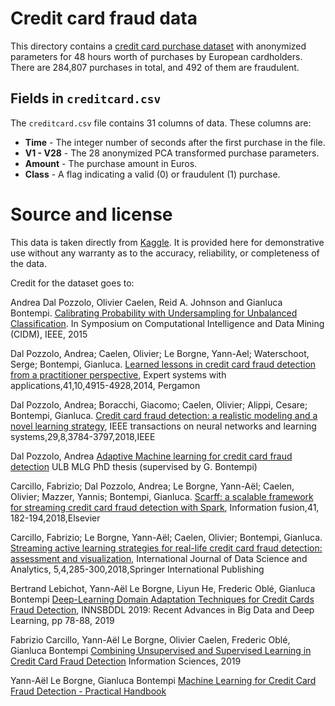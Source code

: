 # Credit card fraud data

This directory contains a [credit card purchase dataset](https://www.kaggle.com/mlg-ulb/creditcardfraud) with anonymized parameters for 48 hours worth of purchases by European cardholders.  There are 284,807 purchases in total, and 492 of them are fraudulent.

## Fields in `creditcard.csv`

The `creditcard.csv` file contains 31 columns of data.  These columns are:

- **Time** - The integer number of seconds after the first purchase in the file.
- **V1 - V28** - The 28 anonymized PCA transformed purchase parameters.
- **Amount** - The purchase amount in Euros.
- **Class** - A flag indicating a valid (0) or fraudulent (1) purchase.

# Source and license

This data is taken directly from [Kaggle](https://kaggle.com).  It is provided here for demonstrative use without any warranty as to the accuracy, reliability, or completeness of the data.  

Credit for the dataset goes to:

Andrea Dal Pozzolo, Olivier Caelen, Reid A. Johnson and Gianluca Bontempi. [Calibrating Probability with Undersampling for Unbalanced Classification](https://www.researchgate.net/publication/283349138_Calibrating_Probability_with_Undersampling_for_Unbalanced_Classification). In Symposium on Computational Intelligence and Data Mining (CIDM), IEEE, 2015

Dal Pozzolo, Andrea; Caelen, Olivier; Le Borgne, Yann-Ael; Waterschoot, Serge; Bontempi, Gianluca. [Learned lessons in credit card fraud detection from a practitioner perspective](https://www.researchgate.net/publication/260837261_Learned_lessons_in_credit_card_fraud_detection_from_a_practitioner_perspective), Expert systems with applications,41,10,4915-4928,2014, Pergamon

Dal Pozzolo, Andrea; Boracchi, Giacomo; Caelen, Olivier; Alippi, Cesare; Bontempi, Gianluca. [Credit card fraud detection: a realistic modeling and a novel learning strategy](https://www.researchgate.net/publication/319867396_Credit_Card_Fraud_Detection_A_Realistic_Modeling_and_a_Novel_Learning_Strategy), IEEE transactions on neural networks and learning systems,29,8,3784-3797,2018,IEEE

Dal Pozzolo, Andrea [Adaptive Machine learning for credit card fraud detection](http://di.ulb.ac.be/map/adalpozz/pdf/Dalpozzolo2015PhD.pdf) ULB MLG PhD thesis (supervised by G. Bontempi)

Carcillo, Fabrizio; Dal Pozzolo, Andrea; Le Borgne, Yann-Aël; Caelen, Olivier; Mazzer, Yannis; Bontempi, Gianluca. [Scarff: a scalable framework for streaming credit card fraud detection with Spark](https://www.researchgate.net/publication/319616537_SCARFF_a_Scalable_Framework_for_Streaming_Credit_Card_Fraud_Detection_with_Spark), Information fusion,41, 182-194,2018,Elsevier

Carcillo, Fabrizio; Le Borgne, Yann-Aël; Caelen, Olivier; Bontempi, Gianluca. [Streaming active learning strategies for real-life credit card fraud detection: assessment and visualization](https://www.researchgate.net/publication/332180999_Deep-Learning_Domain_Adaptation_Techniques_for_Credit_Cards_Fraud_Detection), International Journal of Data Science and Analytics, 5,4,285-300,2018,Springer International Publishing

Bertrand Lebichot, Yann-Aël Le Borgne, Liyun He, Frederic Oblé, Gianluca Bontempi [Deep-Learning Domain Adaptation Techniques for Credit Cards Fraud Detection](https://www.researchgate.net/publication/332180999_Deep-Learning_Domain_Adaptation_Techniques_for_Credit_Cards_Fraud_Detection), INNSBDDL 2019: Recent Advances in Big Data and Deep Learning, pp 78-88, 2019

Fabrizio Carcillo, Yann-Aël Le Borgne, Olivier Caelen, Frederic Oblé, Gianluca Bontempi [Combining Unsupervised and Supervised Learning in Credit Card Fraud Detection](https://www.researchgate.net/publication/333143698_Combining_Unsupervised_and_Supervised_Learning_in_Credit_Card_Fraud_Detection) Information Sciences, 2019

Yann-Aël Le Borgne, Gianluca Bontempi [Machine Learning for Credit Card Fraud Detection - Practical Handbook](https://www.researchgate.net/publication/351283764_Machine_Learning_for_Credit_Card_Fraud_Detection_-_Practical_Handbook)
